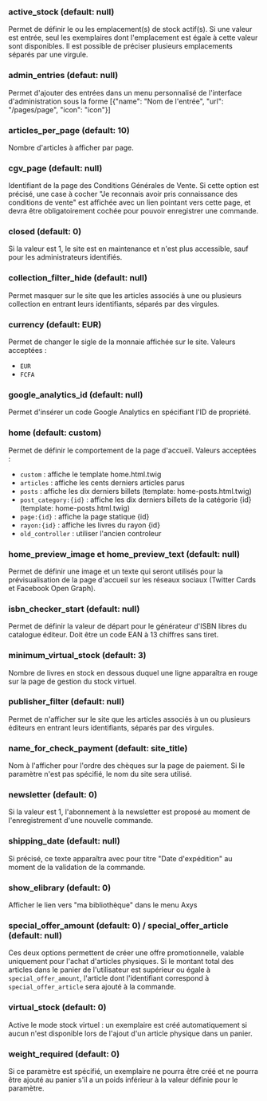 ### active_stock (default: null)
Permet de définir le ou les emplacement(s) de stock actif(s). Si une valeur est entrée, seul les exemplaires dont l'emplacement est égale à cette valeur sont disponibles. Il est possible de préciser plusieurs emplacements séparés par une virgule.

### admin_entries (defaut: null)
Permet d'ajouter des entrées dans un menu personnalisé de l'interface d'administration sous la forme [{"name": "Nom de l'entrée", "url": "/pages/page", "icon": "icon"}]

### articles_per_page (default: 10)
Nombre d'articles à afficher par page.

### cgv_page (default: null)
Identifiant de la page des Conditions Générales de Vente. Si cette option est précisé, une case à cocher "Je reconnais avoir pris connaissance des conditions de vente" est affichée avec un lien pointant vers cette page, et devra être obligatoirement cochée pour pouvoir enregistrer une commande.

### closed (default: 0)
Si la valeur est 1, le site est en maintenance et n'est plus accessible, sauf pour les administrateurs identifiés.

### collection_filter_hide (default: null)
Permet masquer sur le site que les articles associés à une ou plusieurs collection en entrant leurs identifiants, séparés par des virgules.

### currency (default: EUR)
Permet de changer le sigle de la monnaie affichée sur le site.
Valeurs acceptées :
* `EUR`
* `FCFA`

### google_analytics_id (default: null)
Permet d'insérer un code Google Analytics en spécifiant l'ID de propriété.

### home (default: custom)
Permet de définir le comportement de la page d'accueil.
Valeurs acceptées :
* `custom` : affiche le template home.html.twig
* `articles` : affiche les cents derniers articles parus
* `posts` : affiche les dix derniers billets (template: home-posts.html.twig)
* `post_category:{id}` : affiche les dix derniers billets de la catégorie {id} (template: home-posts.html.twig)
* `page:{id}` : affiche la page statique {id}
* `rayon:{id}` : affiche les livres du rayon {id}
* `old_controller` : utiliser l'ancien controleur

### home_preview_image et home_preview_text (default: null)
Permet de définir une image et un texte qui seront utilisés pour la prévisualisation de la page d'accueil sur les réseaux sociaux (Twitter Cards et Facebook Open Graph).

### isbn_checker_start (default: null)
Permet de définir la valeur de départ pour le générateur d'ISBN libres du catalogue éditeur. Doit être un code EAN à 13 chiffres sans tiret.

### minimum_virtual_stock (default: 3)
Nombre de livres en stock en dessous duquel une ligne apparaîtra en rouge sur
la page de gestion du stock virtuel.

### publisher_filter (default: null)
Permet de n'afficher sur le site que les articles associés à un ou plusieurs éditeurs en entrant leurs identifiants, séparés par des virgules.

### name_for_check_payment (default: site_title)
Nom à l'afficher pour l'ordre des chèques sur la page de paiement. Si le paramètre n'est pas spécifié, le nom du site sera utilisé.

### newsletter (default: 0)
Si la valeur est 1, l'abonnement à la newsletter est proposé au moment de
l'enregistrement d'une nouvelle commande.

### shipping_date (default: null)
Si précisé, ce texte apparaîtra avec pour titre "Date d'expédition" au moment
de la validation de la commande.

### show_elibrary (default: 0)
Afficher le lien vers "ma bibliothèque" dans le menu Axys

### special_offer_amount (default: 0) / special_offer_article (default: null)
Ces deux options permettent de créer une offre promotionnelle, valable uniquement pour l'achat d'articles physiques. Si le montant total des articles dans le panier de l'utilisateur est supérieur ou égale à `special_offer_amount`, l'article dont l'identifiant correspond à `special_offer_article` sera ajouté à la commande. 

### virtual_stock (default: 0)
Active le mode stock virtuel : un exemplaire est créé automatiquement si
aucun n'est disponible lors de l'ajout d'un article physique dans un panier.

### weight_required (default: 0)
Si ce paramètre est spécifié, un exemplaire ne pourra être créé et ne pourra être ajouté au panier s'il a un poids inférieur à la valeur définie pour le paramètre.